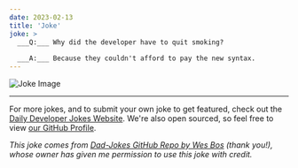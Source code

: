 ```yaml
---
date: 2023-02-13
title: 'Joke'
joke: >
  ___Q:___ Why did the developer have to quit smoking?
  
  ___A:___ Because they couldn't afford to pay the new syntax.
---
```



![Joke Image](https://private.xtrp.io/projects/DailyDeveloperJokes/public_image_server/images/5e1259582acfe.png)

---

For more jokes, and to submit your own joke to get featured, check out the [Daily Developer Jokes Website](https://dailydeveloperjokes.github.io/). We're also open sourced, so feel free to view [our GitHub Profile](https://github.com/dailydeveloperjokes).


_This joke comes from [Dad-Jokes GitHub Repo by Wes Bos](https://github.com/wesbos/dad-jokes) (thank you!), whose owner has given me permission to use this joke with credit._

<!--
Joke text:
**Q:** Why did the developer have to quit smoking?

**A:** Because they couldn't afford to pay the new syntax.
 -->


